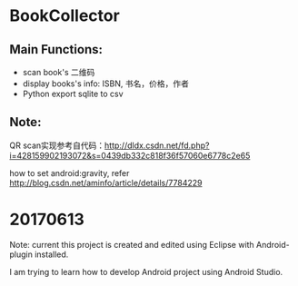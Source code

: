 BookCollector
================

Main Functions:
----------------
- scan book's 二维码
- display books's info: ISBN, 书名，价格，作者
- Python export sqlite to csv

Note:
-----
QR scan实现参考自代码：http://dldx.csdn.net/fd.php?i=428159902193072&s=0439db332c818f36f57060e6778c2e65


how to set android:gravity, refer http://blog.csdn.net/aminfo/article/details/7784229

20170613
==
Note: current this project is created and edited using Eclipse with Android-plugin installed.

I am trying to learn how to develop Android project using Android Studio.


